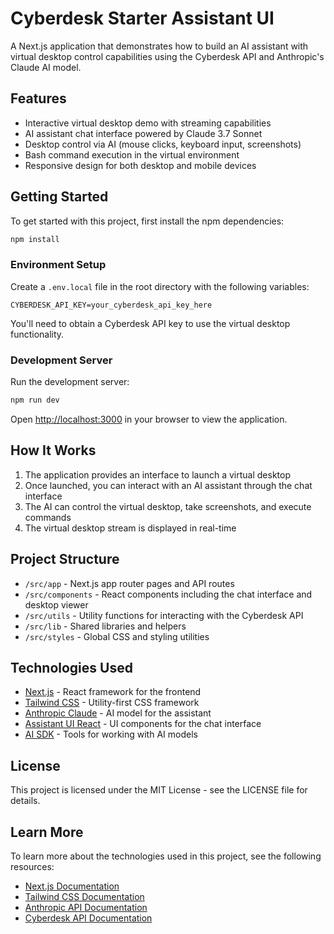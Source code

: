# Cyberdesk Starter Assistant UI

A Next.js application that demonstrates how to build an AI assistant with virtual desktop control capabilities using the Cyberdesk API and Anthropic's Claude AI model.

## Features

- Interactive virtual desktop demo with streaming capabilities
- AI assistant chat interface powered by Claude 3.7 Sonnet
- Desktop control via AI (mouse clicks, keyboard input, screenshots)
- Bash command execution in the virtual environment
- Responsive design for both desktop and mobile devices

## Getting Started

To get started with this project, first install the npm dependencies:

```bash
npm install
```

### Environment Setup

Create a `.env.local` file in the root directory with the following variables:

```
CYBERDESK_API_KEY=your_cyberdesk_api_key_here
```

You'll need to obtain a Cyberdesk API key to use the virtual desktop functionality.

### Development Server

Run the development server:

```bash
npm run dev
```

Open [http://localhost:3000](http://localhost:3000) in your browser to view the application.

## How It Works

1. The application provides an interface to launch a virtual desktop
2. Once launched, you can interact with an AI assistant through the chat interface
3. The AI can control the virtual desktop, take screenshots, and execute commands
4. The virtual desktop stream is displayed in real-time

## Project Structure

- `/src/app` - Next.js app router pages and API routes
- `/src/components` - React components including the chat interface and desktop viewer
- `/src/utils` - Utility functions for interacting with the Cyberdesk API
- `/src/lib` - Shared libraries and helpers
- `/src/styles` - Global CSS and styling utilities

## Technologies Used

- [Next.js](https://nextjs.org/) - React framework for the frontend
- [Tailwind CSS](https://tailwindcss.com/) - Utility-first CSS framework
- [Anthropic Claude](https://www.anthropic.com/) - AI model for the assistant
- [Assistant UI React](https://github.com/assistant-ui/react) - UI components for the chat interface
- [AI SDK](https://github.com/vercel/ai) - Tools for working with AI models

## License

This project is licensed under the MIT License - see the LICENSE file for details.

## Learn More

To learn more about the technologies used in this project, see the following resources:

- [Next.js Documentation](https://nextjs.org/docs)
- [Tailwind CSS Documentation](https://tailwindcss.com/docs)
- [Anthropic API Documentation](https://docs.anthropic.com/)
- [Cyberdesk API Documentation](https://docs.cyberdesk.io)
